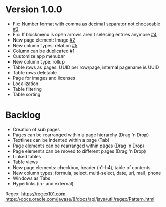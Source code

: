 # Version 1.0.0
- Fix: Number format with comma as decimal separator not chooseable [#3](https://github.com/mariusraht1/notie/issues/3)
- Fix: If blockmenu is open arrows aren't selecing entries anymore [#4](https://github.com/mariusraht1/notie/issues/4)
- New page element: Image [#2](https://github.com/mariusraht1/notie/issues/2)
- New column types: relation [#5](https://github.com/mariusraht1/notie/issues/5)
- Column can be duplicated [#1](https://github.com/mariusraht1/notie/issues/1)
- Customize app menubar
- New column type: rollup
- Table rows as pages: UUID per row/page, internal pagename is UUID
- Table rows deletable
- Page for images and licenses
- Localization
- Table filtering
- Table sorting

# Backlog
- Creation of sub pages
- Pages can be rearranged within a page hierarchy (Drag 'n Drop)
- Textlines can be indented within a page (Tab)
- Page elements can be rearranged within pages (Drag 'n Drop)
- Page elements can be moved to different pages (Drag 'n Drop)
- Linked tables
- Table views
- New page elements: checkbox, header (h1-h4), table of contents
- New column types: formula, select, multi-select, date, url, mail, phone
- Windows as Tabs
- Hyperlinks (in- and external)

Regex: https://regex101.com, https://docs.oracle.com/javase/8/docs/api/java/util/regex/Pattern.html